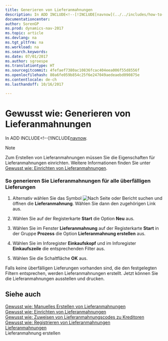 ```yaml
---
title: Generieren von Lieferanmahnungen
description: In ADD INCLUDE<!--[!INCLUDE[navnow](../../includes/how-to-create-delivery-reminders-manually.md).
documentationcenter: 
author: SorenGP
ms.prod: dynamics-nav-2017
ms.topic: article
ms.devlang: na
ms.tgt_pltfrm: na
ms.workload: na
ms.search.keywords: 
ms.date: 07/01/2017
ms.author: sgroespe
ms.translationtype: HT
ms.sourcegitcommit: 4fefaef7380ac10836fcac404eea006f55d8556f
ms.openlocfilehash: 80a6fe059b854c25f6e247049aedeaebd090875e
ms.contentlocale: de-ch
ms.lasthandoff: 10/16/2017

---
```

# <a name="how-to-generate-delivery-reminders"></a>Gewusst wie: Generieren von Lieferanmahnungen
In ADD INCLUDE<!--[!INCLUDE[navnow](../../includes/how-to-create-delivery-reminders-manually.md).  
  
> [!NOTE]  
>  Zum Erstellen von Lieferanmahnungen müssen Sie die Eigenschaften für Lieferanmahnungen einrichten. Weitere Informationen finden Sie unter [Gewusst wie: Einrichten von Lieferanmahnungen](how-to-set-up-delivery-reminders.md).  
  
### <a name="to-generate-delivery-reminders-for-all-overdue-deliveries"></a>So generieren Sie Lieferanmahnungen für alle überfälligen Lieferungen  
  
1.  Alternativ wählen Sie das Symbol ![Nach Seite oder Bericht suchen](media/ui-search/search_small.png "Nach Seite oder Bericht suchen") und öffnen die **Lieferanmahnung**. Wählen Sie dann den zugehörigen Link aus.  
  
2.  Wählen Sie auf der Registerkarte **Start** die Option **Neu** aus.  
  
3.  Wählen Sie im Fenster **Lieferanmahnung** auf der Registerkarte **Start** in der Gruppe **Prozess** die Option **Lieferanmahnung erstellen** aus.  
  
4.  Wählen Sie im Inforegister **Einkaufskopf** und im Inforegister **Einkaufszeile** die entsprechenden Filter aus.  
  
5.  Wählen Sie die Schaltfläche **OK** aus.  
  
 Falls keine überfälligen Lieferungen vorhanden sind, die den festgelegten Filtern entsprechen, werden Lieferanmahnungen erstellt. Jetzt können Sie die Lieferanmahnungen ausstellen und drucken.  
  
## <a name="see-also"></a>Siehe auch  
 [Gewusst wie: Manuelles Erstellen von Lieferanmahnungen](how-to-create-delivery-reminders-manually.md)   
 [Gewusst wie: Einrichten von Lieferanmahnungen](how-to-set-up-delivery-reminders.md)   
 [Gewusst wie: Zuweisen von Lieferanmahnungscodes zu Kreditoren](how-to-assign-delivery-reminder-codes-to-vendors.md)   
 [Gewusst wie: Registrieren von Lieferanmahnungen](how-to-issue-delivery-reminders.md)   
 [Lieferanmahnungen](delivery-reminders.md)   
 Lieferanmahnung erstellen
